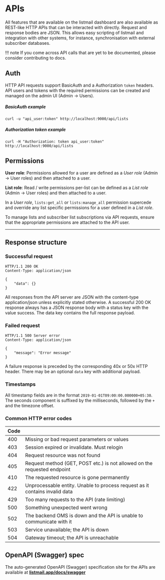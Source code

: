 # APIs

All features that are available on the listmail dashboard are also available as REST-like HTTP APIs that can be interacted with directly. Request and response bodies are JSON. This allows easy scripting of listmail and integration with other systems, for instance, synchronisation with external subscriber databases.

!!! note
    If you come across API calls that are yet to be documented, please consider contributing to docs.


## Auth
HTTP API requests support BasicAuth and a Authorization `token` headers. API users and tokens with the required permissions can be created and managed on the admin UI (Admin -> Users).

##### BasicAuth example
```shell
curl -u "api_user:token" http://localhost:9000/api/lists
```

##### Authorization token example
```shell
curl -H "Authorization: token api_user:token" http://localhost:9000/api/lists
```

## Permissions
**User role**: Permissions allowed for a user are defined as a *User role* (Admin -> User roles) and then attached to a user. 

**List role**: Read / write permissions per-list can be defined as a *List role* (Admin -> User roles) and then attached to a user. 

In a *User role*, `lists:get_all` or `lists:manage_all` permission supercede and override any list specific permissions for a user defined in a *List role*.

To manage lists and subscriber list subscriptions via API requests, ensure that the appropriate permissions are attached to the API user.

______________________________________________________________________

## Response structure

### Successful request

```http
HTTP/1.1 200 OK
Content-Type: application/json

{
    "data": {}
}
```

All responses from the API server are JSON with the content-type application/json unless explicitly stated otherwise. A successful 200 OK response always has a JSON response body with a status key with the value success. The data key contains the full response payload.

### Failed request

```http
HTTP/1.1 500 Server error
Content-Type: application/json

{
    "message": "Error message"
}
```

A failure response is preceded by the corresponding 40x or 50x HTTP header. There may be an optional `data` key with additional payload.

### Timestamps

All timestamp fields are in the format `2019-01-01T09:00:00.000000+05:30`. The seconds component is suffixed by the milliseconds, followed by the `+` and the timezone offset.

### Common HTTP error codes

| Code  |                                                                             |
| ----- | ----------------------------------------------------------------------------|
|  400  | Missing or bad request parameters or values                                 |
|  403  | Session expired or invalidate. Must relogin                                 |
|  404  | Request resource was not found                                              |
|  405  | Request method (GET, POST etc.) is not allowed on the requested endpoint    |
|  410  | The requested resource is gone permanently                                  |
|  422  | Unprocessable entity. Unable to process request as it contains invalid data |
|  429  | Too many requests to the API (rate limiting)                                |
|  500  | Something unexpected went wrong                                             |
|  502  | The backend OMS is down and the API is unable to communicate with it        |
|  503  | Service unavailable; the API is down                                        |
|  504  | Gateway timeout; the API is unreachable                                     |


## OpenAPI (Swagger) spec

The auto-generated OpenAPI (Swagger) specification site for the APIs are available at [**listmail.app/docs/swagger**](https://listmail.app/docs/swagger/)

